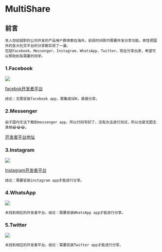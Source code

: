# MultiShare
## 前言
    本人目前就职的公司开发的产品用户群体都在海外，前段时间刚巧需要开发分享功能，索性把国外的各大社交平台的分享都实现了一遍，
    包括Facebook，Messenger，Instagram，WhatsApp，Twitter。现在分享出来，希望可以帮助到有需要的同学。
### 1.Facebook
![](https://github.com/ZLOVE320483/MultiShare/blob/master/img/device-2018-02-01-175550.png)
>
[facebok开发者平台](https://developers.facebook.com/)
>
    结论：无需安装facebook app，需集成SDK，直接分享。
### 2.Messenger
    由于国内无法下载到messenger app，所以代码写好了，没有办法进行测试，所以也是无图无真相😂😂😂。
[开发者平台地址](https://developers.facebook.com/docs/sharing/messenger)
### 3.Instagram
![](https://github.com/ZLOVE320483/MultiShare/blob/master/img/device-2018-02-01-175655.png)
>
[Instagram开发者平台](https://www.instagram.com/developer/mobile-sharing/android-intents/)
>
    结论：需要安装instagram app才能进行分享。
### 4.WhatsApp
![](https://github.com/ZLOVE320483/MultiShare/blob/master/img/device-2018-02-01-175742.png)
>
    未找到相应的开发者平台。结论：需要安装WhatsApp app才能进行分享。
### 5.Twitter
![](https://github.com/ZLOVE320483/MultiShare/blob/master/img/device-2018-02-01-175821.png)
>
    未找到相应的开发者平台。结论：需要安装Twitter app才能进行分享。
